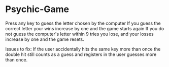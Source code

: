 # Psychic-Game

Press any key to guess the letter chosen by the computer
If you guess the correct letter your wins increase by one and the game starts again
If you do not guess the computer's letter within 9 tries you lose, and your losses increase by one and the game resets.

Issues to fix: If the user accidentally hits the same key more than once the double hit still counts as a guess and registers in the user guesses more than once.


